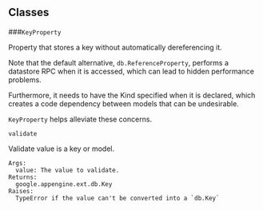 # 










## Classes
    
    
###`KeyProperty`

Property that stores a key without automatically dereferencing it.

  Note that the default alternative, `db.ReferenceProperty`, performs a
  datastore RPC when it is accessed, which can lead to hidden performance
  problems.

  Furthermore, it needs to have the Kind specified when it is declared, which
  creates a code dependency between models that can be undesirable.

  `KeyProperty` helps alleviate these concerns.
  

        
        
            

`validate`

Validate value is a key or model.

    Args:
      value: The value to validate.
    Returns:
      google.appengine.ext.db.Key
    Raises:
      TypeError if the value can't be converted into a `db.Key`
    

            

        

    
